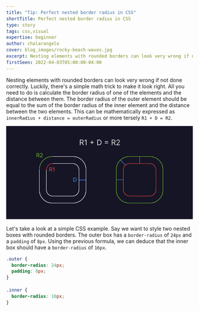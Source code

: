 ```yaml
---
title: "Tip: Perfect nested border radius in CSS"
shortTitle: Perfect nested border radius in CSS
type: story
tags: css,visual
expertise: beginner
author: chalarangelo
cover: blog_images/rocky-beach-waves.jpg
excerpt: Nesting elements with rounded borders can look very wrong if not done correctly. Here's a quick tip on how to do it right.
firstSeen: 2022-04-03T05:00:00-04:00
---
```


Nesting elements with rounded borders can look very wrong if not done correctly. Luckily, there's a simple math trick to make it look right. All you need to do is calculate the border radius of one of the elements and the distance between them. The border radius of the outer element should be equal to the sum of the border radius of the inner element and the distance between the two elements. This can be mathematically expressed as `innerRadius + distance = outerRadius` or more tersely `R1 + D = R2`.

![Nested border radius formula](./blog_images/border-radius.png)

Let's take a look at a simple CSS example. Say we want to style two nested boxes with rounded borders. The outer box has a `border-radius` of `24px` and a `padding` of `8px`. Using the previous formula, we can deduce that the inner box should have a `border-radius` of `16px`.

```css
.outer {
  border-radius: 24px;
  padding: 8px;
}

.inner {
  border-radius: 16px;
}
```
